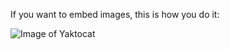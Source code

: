 If you want to embed images, this is how you do it:

![Image of Yaktocat](https://quarl894.github.io/assets/posts/20180322/bitmask_1.png)
